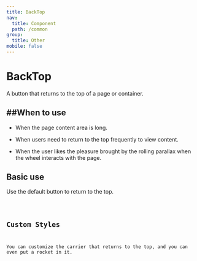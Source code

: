 ```yaml
---
title: BackTop
nav:
  title: Component
  path: /common
group:
  title: Other
mobile: false
---
```


# BackTop

A button that returns to the top of a page or container.

## ##When to use

- When the page content area is long.

- When users need to return to the top frequently to view content.

- When the user likes the pleasure brought by the rolling parallax when the wheel interacts with the page.

## Basic use

Use the default button to return to the top.

<code src="./demos/index1.tsx" />

## Custom Styles

You can customize the carrier that returns to the top, and you can even put a rocket in it.

<code src="./demos/index2.tsx" />

<API></API>
